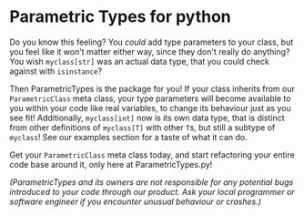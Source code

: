 
# Parametric Types for python

Do you know this feeling? You _could_ add type parameters to your class, but you feel like it won't matter either way, since they don't really do anything? You wish `myclass[str]` was an actual data type, that you could check against with `isinstance`?

Then ParametricTypes is the package for you! If your class inherits from our `ParametricClass` meta class, your type parameters will become available to you within your code like real variables, to change its behaviour just as you see fit! Additionally, `myclass[int]` now is its own data type, that is distinct from other definitions of `myclass[T]` with other `T`s, but still a subtype of `myclass`! See our examples section for a taste of what it can do.

Get your `ParametricClass` meta class today, and start refactoring your entire code base around it, only here at ParametricTypes.py!



_(ParametricTypes and its owners are not responsible for any potential bugs introduced to your code through our product. Ask your local programmer or software engineer if you encounter unusual behaviour or crashes.)_